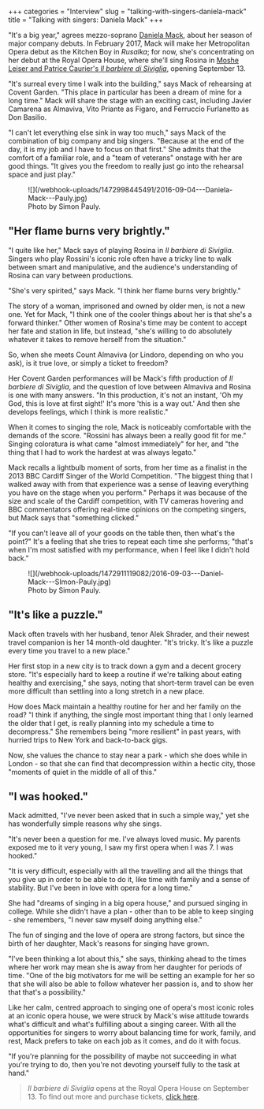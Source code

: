 +++
categories = "Interview"
slug = "talking-with-singers-daniela-mack"
title = "Talking with singers: Daniela Mack"
+++

"It's a big year," agrees mezzo-soprano [Daniela Mack](/scene/people/daniela-mack/), about her season of major company debuts. In February 2017, Mack will make her Metropolitan Opera debut as the Kitchen Boy in *Rusalka*; for now, she's concentrating on her debut at the Royal Opera House, where she'll sing Rosina in [Moshe Leiser and Patrice Caurier's *Il barbiere di Siviglia*](http://www.roh.org.uk/productions/il-barbiere-di-siviglia-by-moshe-leiser-and-patrice-caurier), opening September 13. 

"It's surreal every time I walk into the building," says Mack of rehearsing at Covent Garden. "This place in particular has been a dream of mine for a long time." Mack will share the stage with an exciting cast, including Javier Camarena as Almaviva, Vito Priante as Figaro, and Ferruccio Furlanetto as Don Basilio.

"I can't let everything else sink in way too much," says Mack of the combination of big company and big singers. "Because at the end of the day, it is my job and I have to focus on that first." She admits that the comfort of a familiar role, and a "team of veterans" onstage with her are good things. "It gives you the freedom to really just go into the rehearsal space and just play."

<figure data-type="image">
![](/webhook-uploads/1472998445491/2016-09-04---Daniela-Mack---Pauly.jpg)
<figcaption>Photo by Simon Pauly.</figcaption>
</figure>

## "Her flame burns very brightly."

"I quite like her," Mack says of playing Rosina in *Il barbiere di Siviglia*. Singers who play Rossini's iconic role often have a tricky line to walk between smart and manipulative, and the audience's understanding of Rosina can vary between productions.

"She's very spirited," says Mack. "I think her flame burns very brightly."

The story of a woman, imprisoned and owned by older men, is not a new one. Yet for Mack, "I think one of the cooler things about her is that she's a forward thinker." Other women of Rosina's time may be content to accept her fate and station in life, but instead, "she's willing to do absolutely whatever it takes to remove herself from the situation."

So, when she meets Count Almaviva (or Lindoro, depending on who you ask), is it true love, or simply a ticket to freedom? 

Her Covent Garden performances will be Mack's fifth production of *Il barbiere di Siviglia*, and the question of love between Almaviva and Rosina is one with many answers. "In this production, it's not an instant, 'Oh my God, this is love at first sight!' It's more 'this is a way out.' And then she develops feelings, which I think is more realistic."

When it comes to singing the role, Mack is noticeably comfortable with the demands of the score. "Rossini has always been a really good fit for me." Singing coloratura is what came "almost immediately" for her, and "the thing that I had to work the hardest at was always legato."

Mack recalls a lightbulb moment of sorts, from her time as a finalist in the 2013 BBC Cardiff Singer of the World Competition. "The biggest thing that I walked away with from that experience was a sense of leaving everything you have on the stage when you perform." Perhaps it was because of the size and scale of the Cardiff competition, with TV cameras hovering and BBC commentators offering real-time opinions on the competing singers, but Mack says that "something clicked."

"If you can't leave all of your goods on the table then, then what's the point?" It's a feeling that she tries to repeat each time she performs; "that's when I'm most satisfied with my performance, when I feel like I didn't hold back."

<figure data-type="image">
![](/webhook-uploads/1472911119082/2016-09-03---Daniel-Mack---SImon-Pauly.jpg)
<figcaption>Photo by Simon Pauly.</figcaption>
</figure>

## "It's like a puzzle."

Mack often travels with her husband, tenor Alek Shrader, and their newest travel companion is her 14 month-old daughter. "It's tricky. It's like a puzzle every time you travel to a new place."

Her first stop in a new city is to track down a gym and a decent grocery store. "It's especially hard to keep a routine if we're talking about eating healthy and exercising," she says, noting that short-term travel can be even more difficult than settling into a long stretch in a new place.

How does Mack maintain a healthy routine for her and her family on the road? "I think if anything, the single most important thing that I only learned the older that I get, is really planning into my schedule a time to decompress." She remembers being "more resilient" in past years, with hurried trips to New York and back-to-back gigs. 

Now, she values the chance to stay near a park - which she does while in London - so that she can find that decompression within a hectic city, those "moments of quiet in the middle of all of this."

## "I was hooked."

Mack admitted, "I've never been asked that in such a simple way," yet she has wonderfully simple reasons why she sings.

"It's never been a question for me. I've always loved music. My parents exposed me to it very young, I saw my first opera when I was 7. I was hooked."

"It is very difficult, especially with all the travelling and all the things that you give up in order to be able to do it, like time with family and a sense of stability. But I've been in love with opera for a long time."

She had "dreams of singing in a big opera house," and pursued singing in college. While she didn't have a plan - other than to be able to keep singing - she remembers, "I never saw myself doing anything else."

The fun of singing and the love of opera are strong factors, but since the birth of her daughter, Mack's reasons for singing have grown. 

"I've been thinking a lot about this," she says, thinking ahead to the times where her work may mean she is away from her daughter for periods of time. "One of the big motivators for me will be setting an example for her so that she will also be able to follow whatever her passion is, and to show her that that's a possibility."

Like her calm, centred approach to singing one of opera's most iconic roles at an iconic opera house, we were struck by Mack's wise attitude towards what's difficult and what's fulfilling about a singing career. With all the opportunities for singers to worry about balancing time for work, family, and rest, Mack prefers to take on each job as it comes, and do it with focus.

"If you're planning for the possibility of maybe not succeeding in what you're trying to do, then you're not devoting yourself fully to the task at hand."

>*Il barbiere di Siviglia* opens at the Royal Opera House on September 13. To find out more and purchase tickets, [click here](http://www.roh.org.uk/productions/il-barbiere-di-siviglia-by-moshe-leiser-and-patrice-caurier).

